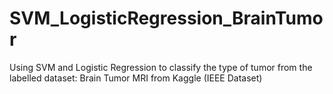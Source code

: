 # SVM_LogisticRegression_BrainTumor
Using SVM and Logistic Regression to classify the type of tumor from the labelled dataset: Brain Tumor MRI from Kaggle (IEEE Dataset)
